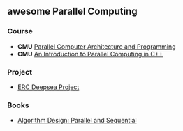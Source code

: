 ## awesome Parallel Computing
### Course
- **CMU** [Parallel Computer Architecture and Programming](http://15418.courses.cs.cmu.edu/fall2017/)
- **CMU** [An Introduction to Parallel Computing in C++](https://www.cs.cmu.edu/~15210/pasl.html#_c_background)


### Project
- [ERC Deepsea Project](http://deepsea.inria.fr/)

### Books
- [Algorithm Design: Parallel and Sequential](http://www.parallel-algorithms-book.com/)
